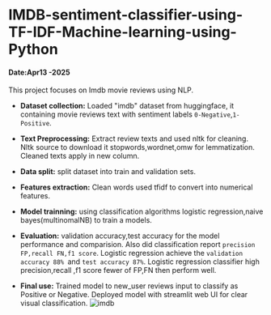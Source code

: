 # IMDB-sentiment-classifier-using-TF-IDF-Machine-learning-using-Python
#### Date:Apr13 -2025
This project focuses on  Imdb movie reviews using NLP.
- **Dataset collection:**
Loaded "imdb" dataset from huggingface, it containing movie reviews text with sentiment labels `0-Negative`,`1-Positive`.

- **Text Preprocessing:**
Extract review texts and used nltk for cleaning.
Nltk source to download it stopwords,wordnet,omw for lemmatization.
Cleaned texts apply in new column.

- **Data split:**
split dataset into  train and validation sets.

- **Features extraction:**
Clean words used tfidf to convert into numerical features.

- **Model trainning:**
using classification algorithms logistic regression,naive bayes(multinomalNB) to train a models.
- **Evaluation:**
validation accuracy,test accuracy for the model performance and comparision.
Also did classification report `precision FP,recall FN,f1 score`.
Logistic regression achieve the `validation accuracy 88% `and `test accuracy 87%`.
Logistic regression classifier high precision,recall ,f1 score fewer of FP,FN then perform well.

- **Final use:**
Trained model to new_user reviews input to classify  as Positive or Negative.
Deployed model with streamlit  web UI for clear visual classification.
![imdb](https://github.com/user-attachments/assets/c6f42ac7-b56f-4032-b7f9-58c528e7a9a0)





